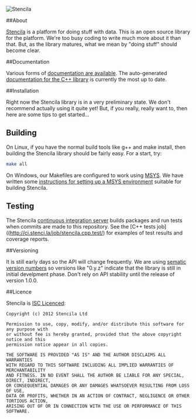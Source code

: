 ![Stencila](http://static.stenci.la/img/logo-name-400x88.png)

##About

[Stencila](http://stenci.la) is a platform for doing stuff with data.
This is an open source library for the platform.
We're too busy coding to write much more about it than that.
But, as the library matures, what we mean by "doing stuff" should become clear.

##Documentation

Various forms of [documentation are available](http://docs.stenci.la).
The auto-generated [documentation for the C++ library](http://docs.stenci.la/cpp/) is currently the most up to date.

##Installation

Right now the Stencila library is in a very preliminary state.
We don't recommend actually using it quite yet!
But, if you really, really want to, then here are some tips to get started...


## Building

On Linux, if you have the normal build tools like g++ and make install, then building the Stencila library should be
fairly easy. For a start, try:

```sh
make all
```

On Windows, our Makefiles are configured to work using [MSYS](http://www.mingw.org/wiki/MSYS). We have written some [instructions for setting up a 
MSYS environment](https://github.com/stencila/stencila/tree/master/building-on-windows.md) suitable for building Stencila.

## Testing

The Stencila [continuous integration server](http://ci.stenci.la) builds packages and run tests when commits are made to this repository.
See the [C++ tests job]((http://ci.stenci.la/job/stencila.cpp.test/) for examples of test results and coverage reports.

##Versioning

It is still early days so the API will change frequently.
We are using [sematic version numbers](http://semver.org/) so versions like "0.y.z" indicate that the library is still in initial develpment phase.
Don't rely on API stability until the release of version 1.0.0.

##Licence

Stencila is [ISC Licenced](http://en.wikipedia.org/wiki/ISC_license):

	Copyright (c) 2012 Stencila Ltd

	Permission to use, copy, modify, and/or distribute this software for any purpose with
	or without fee is hereby granted, provided that the above copyright notice and this
	permission notice appear in all copies.

	THE SOFTWARE IS PROVIDED "AS IS" AND THE AUTHOR DISCLAIMS ALL WARRANTIES
	WITH REGARD TO THIS SOFTWARE INCLUDING ALL IMPLIED WARRANTIES OF MERCHANTABILITY
	AND FITNESS. IN NO EVENT SHALL THE AUTHOR BE LIABLE FOR ANY SPECIAL, DIRECT, INDIRECT,
	OR CONSEQUENTIAL DAMAGES OR ANY DAMAGES WHATSOEVER RESULTING FROM LOSS OF USE,
	DATA OR PROFITS, WHETHER IN AN ACTION OF CONTRACT, NEGLIGENCE OR OTHER TORTIOUS ACTION,
	ARISING OUT OF OR IN CONNECTION WITH THE USE OR PERFORMANCE OF THIS SOFTWARE.
